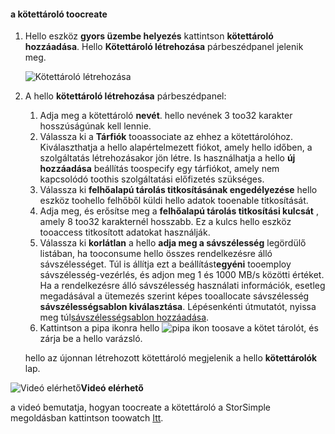 <!--author=SharS last changed: 9/17/15-->

#### <a name="toocreate-a-volume-container"></a>a kötettároló toocreate
1. Hello eszköz **gyors üzembe helyezés** kattintson **kötettároló hozzáadása**. Hello **Kötettároló létrehozása** párbeszédpanel jelenik meg.
   
    ![Kötettároló létrehozása](./media/storsimple-create-volume-container/HCS_CreateVolumeContainerM-include.png)
2. A hello **kötettároló létrehozása** párbeszédpanel:
   
   1. Adja meg a kötettároló **nevét**. hello nevének 3 too32 karakter hosszúságúnak kell lennie.
   2. Válassza ki a **Tárfiók** tooassociate az ehhez a kötettárolóhoz. Kiválaszthatja a hello alapértelmezett fiókot, amely hello időben, a szolgáltatás létrehozásakor jön létre. Is használhatja a hello **új hozzáadása** beállítás toospecify egy tárfiókot, amely nem kapcsolódó toothis szolgáltatási előfizetés szükséges.
   3. Válassza ki **felhőalapú tárolás titkosításának engedélyezése** hello eszköz toohello felhőből küldi hello adatok tooenable titkosítását.
   4. Adja meg, és erősítse meg a **felhőalapú tárolás titkosítási kulcsát** , amely 8 too32 karakternél hosszabb. Ez a kulcs hello eszköz tooaccess titkosított adatokat használják.
   5. Válassza ki **korlátlan** a hello **adja meg a sávszélesség** legördülő listában, ha tooconsume hello összes rendelkezésre álló sávszélességet. Túl is állítja ezt a beállítást**egyéni** tooemploy sávszélesség-vezérlés, és adjon meg 1 és 1000 MB/s közötti értéket. 
      Ha a rendelkezésre álló sávszélesség használati információk, esetleg megadásával a ütemezés szerint képes tooallocate sávszélesség **sávszélességsablon kiválasztása**. Lépésenkénti útmutatót, nyissa meg túl[sávszélességsablon hozzáadása](../articles/storsimple/storsimple-manage-bandwidth-templates.md#add-a-bandwidth-template).
   6. Kattintson a pipa ikonra hello ![pipa ikon](./media/storsimple-create-volume-container/HCS_CheckIcon-include.png) toosave a kötet tárolót, és zárja be a hello varázsló. 
   
   hello az újonnan létrehozott kötettároló megjelenik a hello **kötettárolók** lap.

![Videó elérhető](./media/storsimple-create-volume-container/Video_icon.png)**Videó elérhető**

a videó bemutatja, hogyan toocreate a kötettároló a StorSimple megoldásban kattintson toowatch [Itt](https://azure.microsoft.com/documentation/videos/create-a-volume-container-in-your-storsimple-solution/).

